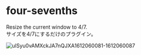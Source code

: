 # four-sevenths
Resize the current window to 4/7.  
サイズを4/7にするだけのプラグイン。

![ulSyu0vAMXckJA7nQJXA1612060081-1612060087](https://user-images.githubusercontent.com/53589016/106372863-70f1ec80-63b7-11eb-8f09-c1cf65010b5e.gif)
